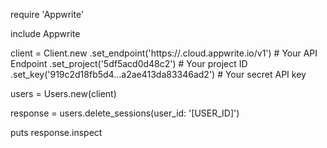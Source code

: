require 'Appwrite'

include Appwrite

client = Client.new
    .set_endpoint('https://<REGION>.cloud.appwrite.io/v1') # Your API Endpoint
    .set_project('5df5acd0d48c2') # Your project ID
    .set_key('919c2d18fb5d4...a2ae413da83346ad2') # Your secret API key

users = Users.new(client)

response = users.delete_sessions(user_id: '[USER_ID]')

puts response.inspect